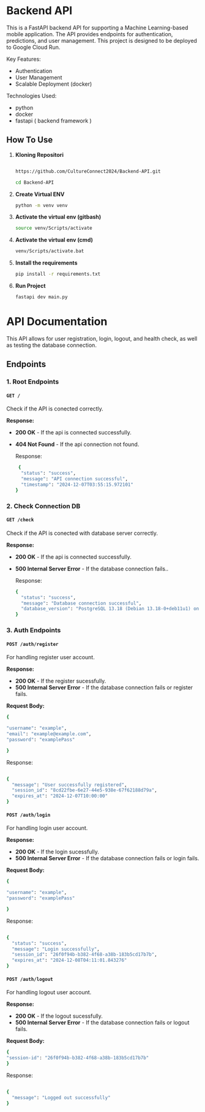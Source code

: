 # Backend API

This is a FastAPI backend API for supporting a Machine Learning-based mobile application. The API provides endpoints for authentication, predictions, and user management. This project is designed to be deployed to Google Cloud Run.

Key Features:

- Authentication
- User Management 
- Scalable Deployment (docker)

Technologies Used:
- python
- docker
- fastapi ( backend framework )

## How To Use

1. **Kloning Repositori**
   ```bash
   
   https://github.com/CultureConnect2024/Backend-API.git
   
   cd Backend-API
2. **Create Virtual ENV**
   ```bash
   python -m venv venv

3. **Activate the virtual env (gitbash)**
   ```bash
   source venv/Scripts/activate
   
4. **Activate the virtual env (cmd)**
   ```bash
   venv/Scripts/activate.bat

5. **Install the requirements**
   ```bash
   pip install -r requirements.txt

5. **Run Project**
   ```bash
   fastapi dev main.py


# API Documentation

This API allows for user registration, login, logout, and health check, as well as testing the database connection.

## Endpoints

### 1. Root Endpoints
#### `GET /`
Check if the API is conected correctly.

**Response:**
- **200 OK** - If the api is connected successfully.
- **404 Not Found** - If the api connection not found.

  Response:
  ```bash
   {
    "status": "success",
    "message": "API connection successful",
    "timestamp": "2024-12-07T03:55:15.972101"
  }

### 2. Check Connection DB
#### `GET /check`
Check if the API is conected with database server correctly.

**Response:**
- **200 OK** - If the api is connected successfully.
- **500 Internal Server Error** - If the database connection fails..

  Response:
  ```bash
  {
    "status": "success",
    "message": "Database connection successful",
    "database_version": "PostgreSQL 13.18 (Debian 13.18-0+deb11u1) on x86_64-pc-linux-gnu, compiled by gcc (Debian 10.2.1-6) 10.2.1 20210110, 64-bit"
  }


### 3. Auth Endpoints
#### `POST /auth/register`
For handling register user account.

**Response:**
- **200 OK** - If the register sucessfully.
- **500 Internal Server Error** - If the database connection fails or register fails.


**Request Body:**
  ```bash
  {

  "username": "example",
  "email": "example@example.com",
  "password": "examplePass"

  }
   ```

  Response:
  ```bash
  
  {
    "message": "User successfully registered",
    "session_id": "8cd22fbe-6e27-44e5-938e-67f62188d79a",
    "expires_at": "2024-12-07T10:00:00"
  }
 ```

#### `POST /auth/login`
For handling login user account.

**Response:**
- **200 OK** - If the login sucessfully.
- **500 Internal Server Error** - If the database connection fails or login fails.


**Request Body:**
  ```bash
  {

  "username": "example",
  "password": "examplePass"

  }
   ```

  Response:
  ```bash

 {
    "status": "success",
    "message": "Login successfully",
    "session_id": "26f0f94b-b382-4f68-a38b-183b5cd17b7b",
    "expires_at": "2024-12-08T04:11:01.843276"
}
 ```


#### `POST /auth/logout`
For handling logout user account.

**Response:**
- **200 OK** - If the logout sucessfully.
- **500 Internal Server Error** - If the database connection fails or logout fails.


**Request Body:**
  ```bash
  {
  "session-id": "26f0f94b-b382-4f68-a38b-183b5cd17b7b"
  }
   ```

  Response:
  ```bash

 {
    "message": "Logged out successfully"
}

 ```

  
